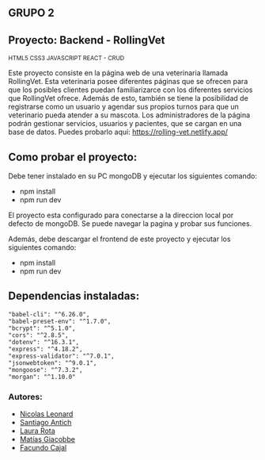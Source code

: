 ## GRUPO 2
## Proyecto: Backend - RollingVet
<sub>HTML5 CSS3 JAVASCRIPT REACT - CRUD</sub>

Este proyecto consiste en la página web de una veterinaria llamada RollingVet. Esta veterinaria posee diferentes páginas que se ofrecen para que los posibles clientes puedan familiarizarce con los diferentes servicios que RollingVet ofrece. Además de esto, también se tiene la posibilidad de registrarse como un usuario y agendar sus propios turnos para que un veterinario pueda atender a su mascota. Los administradores de la página podrán gestionar servicios, usuarios y pacientes, que se cargan en una base de datos. Puedes probarlo aquí: https://rolling-vet.netlify.app/

## Como probar el proyecto:
Debe tener instalado en su PC mongoDB y ejecutar los siguientes comando:

- npm install
- npm run dev

El proyecto esta configurado para conectarse a la direccion local por defecto de mongoDB. Se puede navegar la pagina y probar sus funciones.

Además, debe descargar el frontend de este proyecto y ejecutar los siguientes comando:

- npm install
- npm run dev

## Dependencias instaladas:

    "babel-cli": "^6.26.0",
    "babel-preset-env": "^1.7.0",
    "bcrypt": "^5.1.0",
    "cors": "^2.8.5",
    "dotenv": "^16.3.1",
    "express": "^4.18.2",
    "express-validator": "^7.0.1",
    "jsonwebtoken": "^9.0.1",
    "mongoose": "^7.3.2",
    "morgan": "^1.10.0"

### Autores:

* [Nicolas Leonard](https://github.com/nicoleonard)
* [Santiago Antich](https://github.com/antich98)
* [Laura Rota](https://github.com/RLauraS)
* [Matías Giacobbe](https://github.com/MtAgia)
* [Facundo Cajal](https://github.com/FacundoCajal199)
